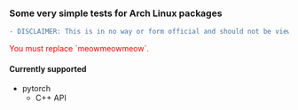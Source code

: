### Some very simple tests for Arch Linux packages

```diff
- DISCLAIMER: This is in no way or form official and should not be viewed as representing Arch Linux
```
<style
  type="text/css">
p {color:red;}
</style>
<div>
<p>You must replace `meowmeowmeow`.</p>
</div>

#### Currently supported
 * pytorch
   - C++ API